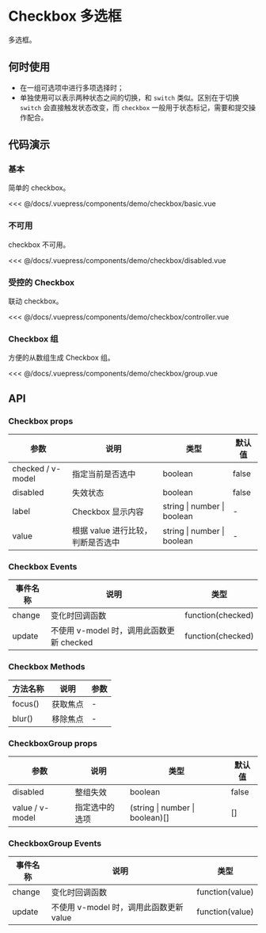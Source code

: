 # Checkbox 多选框

多选框。

## 何时使用

- 在一组可选项中进行多项选择时；
- 单独使用可以表示两种状态之间的切换，和 `switch` 类似。区别在于切换 `switch` 会直接触发状态改变，而 `checkbox` 一般用于状态标记，需要和提交操作配合。

## 代码演示

### 基本

简单的 checkbox。

<demo-checkbox-basic/>

<<< @/docs/.vuepress/components/demo/checkbox/basic.vue

### 不可用

checkbox 不可用。

<demo-checkbox-disabled/>

<<< @/docs/.vuepress/components/demo/checkbox/disabled.vue

### 受控的 Checkbox

联动 checkbox。

<demo-checkbox-controller/>

<<< @/docs/.vuepress/components/demo/checkbox/controller.vue

### Checkbox 组

方便的从数组生成 Checkbox 组。

<demo-checkbox-group/>

<<< @/docs/.vuepress/components/demo/checkbox/group.vue

## API

### Checkbox props

| 参数              | 说明                              | 类型                        | 默认值 |
| ----------------- | --------------------------------- | --------------------------- | ------ |
| checked / v-model | 指定当前是否选中                  | boolean                     | false  |
| disabled          | 失效状态                          | boolean                     | false  |
| label             | Checkbox 显示内容                 | string \| number \| boolean | -      |
| value             | 根据 value 进行比较，判断是否选中 | string \| number \| boolean | -      |

### Checkbox Events

| 事件名称 | 说明                                      | 类型               |
| -------- | ----------------------------------------- | ------------------ |
| change   | 变化时回调函数                            | function\(checked) |
| update   | 不使用 v-model 时，调用此函数更新 checked | function\(checked) |

### Checkbox Methods

| 方法名称 | 说明     | 参数 |
| -------- | -------- | ---- |
| focus\() | 获取焦点 | -    |
| blur\()  | 移除焦点 | -    |

### CheckboxGroup props

| 参数            | 说明           | 类型                             | 默认值 |
| --------------- | -------------- | -------------------------------- | ------ |
| disabled        | 整组失效       | boolean                          | false  |
| value / v-model | 指定选中的选项 | (string \| number \| boolean)\[] | \[]    |

### CheckboxGroup Events

| 事件名称 | 说明                                    | 类型             |
| -------- | --------------------------------------- | ---------------- |
| change   | 变化时回调函数                          | function\(value) |
| update   | 不使用 v-model 时，调用此函数更新 value | function\(value) |
